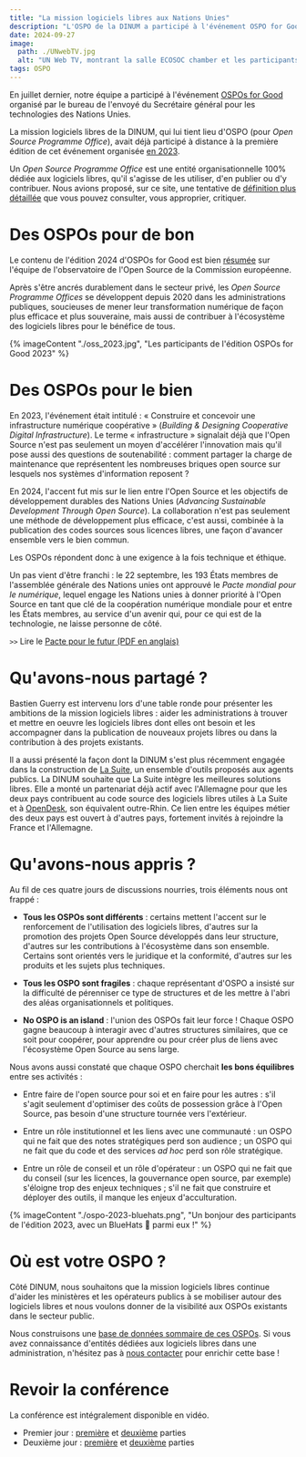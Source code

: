 ```yaml
---
title: "La mission logiciels libres aux Nations Unies"
description: "L'OSPO de la DINUM a participé à l'événement OSPO for Good en juillet 2024."
date: 2024-09-27
image:
  path: ./UNwebTV.jpg
  alt: "UN Web TV, montrant la salle ECOSOC chamber et les participants au début de la conférence"
tags: OSPO
---
```


En juillet dernier, notre équipe a participé à l'événement [OSPOs for
Good](https://www.un.org/techenvoy/content/ospos-good-2024) organisé
par le bureau de l'envoyé du Secrétaire général pour les technologies
des Nations Unies.

La mission logiciels libres de la DINUM, qui lui tient lieu d'OSPO
(pour *Open Source Programme Office*), avait déjà participé à distance
à la première édition de cet événement organisée [en
2023](https://www.un.org/techenvoy/content/ospos-good-2023).

Un *Open Source Programme Office* est une entité organisationnelle
100% dédiée aux logiciels libres, qu'il s'agisse de les utiliser, d'en
publier ou d'y contribuer. Nous avions proposé, sur ce site, une
tentative de [définition plus
détaillée](https://code.gouv.fr/fr/blog/definition-ospo/) que vous
pouvez consulter, vous approprier, critiquer.

# Des OSPOs pour de bon

Le contenu de l'édition 2024 d'OSPOs for Good est bien
[résumée](https://joinup.ec.europa.eu/collection/open-source-observatory-osor/news/ospos-good-2024-highlights)
sur l'équipe de l'observatoire de l'Open Source de la Commission
européenne.

Après s'être ancrés durablement dans le secteur privé, les *Open
Source Programme Offices* se développent depuis 2020 dans les
administrations publiques, soucieuses de mener leur transformation
numérique de façon plus efficace et plus souveraine, mais aussi de
contribuer à l'écosystème des logiciels libres pour le bénéfice de
tous.

{% imageContent "./oss_2023.jpg", "Les participants de l'édition OSPOs for Good 2023" %}

# Des OSPOs pour le bien

En 2023, l'événement était intitulé : « Construire et concevoir une
infrastructure numérique coopérative » (*Building & Designing
Cooperative Digital Infrastructure*). Le terme « infrastructure »
signalait déjà que l'Open Source n'est pas seulement un moyen
d'accélérer l'innovation mais qu'il pose aussi des questions de
soutenabilité : comment partager la charge de maintenance que
représentent les nombreuses briques open source sur lesquels nos
systèmes d'information reposent ?

En 2024, l'accent fut mis sur le lien entre l'Open Source et les
objectifs de développement durables des Nations Unies (*Advancing
Sustainable Development Through Open Source*). La collaboration n'est
pas seulement une méthode de développement plus efficace, c'est aussi,
combinée à la publication des codes sources sous licences libres, une
façon d'avancer ensemble vers le bien commun.

Les OSPOs répondent donc à une exigence à la fois technique et
éthique.

Un pas vient d'être franchi : le 22 septembre, les 193 États membres
de l'assemblée générale des Nations unies ont approuvé le *Pacte
mondial pour le numérique*, lequel engage les Nations unies à donner
priorité à l'Open Source en tant que clé de la coopération numérique
mondiale pour et entre les États membres, au service d'un avenir qui,
pour ce qui est de la technologie, ne laisse personne de côté.

`>>` Lire le [Pacte pour le futur (PDF en anglais)](https://www.un.org/pga/wp-content/uploads/sites/109/2024/09/The-Pact-for-the-Future-final.pdf)

# Qu'avons-nous partagé ?

Bastien Guerry est intervenu lors d'une table ronde pour présenter les
ambitions de la mission logiciels libres : aider les administrations à
trouver et mettre en oeuvre les logiciels libres dont elles ont besoin
et les accompagner dans la publication de nouveaux projets libres ou
dans la contribution à des projets existants. 

Il a aussi présenté la façon dont la DINUM s'est plus récemment
engagée dans la construction de [La
Suite](https://lasuite.numerique.gouv.fr), un ensemble d'outils
proposés aux agents publics. La DINUM souhaite que La Suite intègre
les meilleures solutions libres. Elle a monté un partenariat déjà
actif avec l'Allemagne pour que les deux pays contribuent au code
source des logiciels libres utiles à La Suite et à
[OpenDesk](https://opendesk.eu), son équivalent outre-Rhin. Ce lien
entre les équipes métier des deux pays est ouvert à d'autres pays,
fortement invités à rejoindre la France et l'Allemagne.

# Qu'avons-nous appris ?

Au fil de ces quatre jours de discussions nourries, trois éléments
nous ont frappé :

- **Tous les OSPOs sont différents** : certains mettent l'accent sur
  le renforcement de l'utilisation des logiciels libres, d'autres sur
  la promotion des projets Open Source développés dans leur structure,
  d'autres sur les contributions à l'écosystème dans son ensemble.
  Certains sont orientés vers le juridique et la conformité, d'autres
  sur les produits et les sujets plus techniques.

- **Tous les OSPO sont fragiles** : chaque représentant d'OSPO a
  insisté sur la difficulté de pérenniser ce type de structures et de
  les mettre à l'abri des aléas organisationnels et politiques.
  
- **No OSPO is an island** : l'union des OSPOs fait leur force !
  Chaque OSPO gagne beaucoup à interagir avec d'autres structures
  similaires, que ce soit pour coopérer, pour apprendre ou pour créer
  plus de liens avec l'écosystème Open Source au sens large.
  
Nous avons aussi constaté que chaque OSPO cherchait **les bons
équilibres** entre ses activités :

- Entre faire de l'open source pour soi et en faire pour les autres :
  s'il s'agit seulement d'optimiser des coûts de possession grâce à
  l'Open Source, pas besoin d'une structure tournée vers l'extérieur.

- Entre un rôle institutionnel et les liens avec une communauté : un
  OSPO qui ne fait que des notes stratégiques perd son audience ; un
  OSPO qui ne fait que du code et des services *ad hoc* perd son rôle
  stratégique.
  
- Entre un rôle de conseil et un rôle d'opérateur : un OSPO qui ne
  fait que du conseil (sur les licences, la gouvernance open source,
  par exemple) s'éloigne trop des enjeux techniques ; s'il ne fait que
  construire et déployer des outils, il manque les enjeux
  d'acculturation.

{% imageContent "./ospo-2023-bluehats.png", "Un bonjour des participants de l'édition 2023, avec un BlueHats 🧢 parmi eux !" %}

# Où est votre OSPO ?

Côté DINUM, nous souhaitons que la mission logiciels libres continue
d'aider les ministères et les opérateurs publics à se mobiliser autour
des logiciels libres et nous voulons donner de la visibilité aux OSPOs
existants dans le secteur public.

Nous construisons une [base de données sommaire de ces
OSPOs](https://git.sr.ht/~codegouvfr/codegouvfr-data/tree/main/item/fr-public-sector-ospo.yml).
Si vous avez connaissance d'entités dédiées aux logiciels libres dans
une administration, n'hésitez pas à [nous contacter](mailto:contact@code.gouv.fr) pour enrichir cette
base !

# Revoir la conférence

La conférence est intégralement disponible en vidéo.

- Premier jour : [première](https://webtv.un.org/en/asset/k1m/k1ma4k9rff) et [deuxième](https://webtv.un.org/en/asset/k1u/k1uvv0xd6d) parties
- Deuxième jour : [première](https://webtv.un.org/en/asset/k1q/k1qmxhno3c) et [deuxième](https://webtv.un.org/en/asset/k15/k1517v486n) parties
